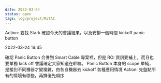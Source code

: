 ```yaml
---
date: 2022-03-24
status: open
tags: log/project/MiTAC
---
```



Action: 要找 Stark 確認今天的會議結果，以及安排一個時間 kickoff panic button

2022-03-24 16:45

確認 Panic Button 合併到 Smart Cable 專案裡，但是 ROI 資訊要補上，而且也要單獨 kick off 會議確定大家知道在幹嘛。
Panic Button 本身的  scope 單純，是接到不同機器才變複雜，由各自機器去 kickoff 各種應用情境
Action: 先盤點所有的情境有哪些，再排優先順序